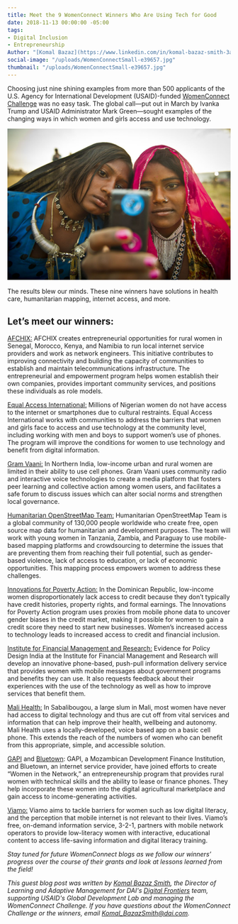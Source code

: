 ```yaml
---
title: Meet the 9 WomenConnect Winners Who Are Using Tech for Good
date: 2018-11-13 00:00:00 -05:00
tags:
- Digital Inclusion
- Entrepreneurship
Author: "[Komal Bazaz](https://www.linkedin.com/in/komal-bazaz-smith-3a56b5/)"
social-image: "/uploads/WomenConnectSmall-e39657.jpg"
thumbnail: "/uploads/WomenConnectSmall-e39657.jpg"
---
```


Choosing just nine shining examples from more than 500 applicants of the U.S. Agency for International Development (USAID)-funded [WomenConnect Challenge](https://www.usaid.gov/wcc) was no easy task. The global call—put out in March by Ivanka Trump and USAID Administrator Mark Green—sought examples of the changing ways in which women and girls access and use technology. 

![8223644611_82458aa076_o.jpg](/uploads/8223644611_82458aa076_o.jpg)

<!--more-->

The results blew our minds. These nine winners have solutions in health care, humanitarian mapping, internet access, and more.

## Let’s meet our winners:

[AFCHIX:](http://www.afchix.org/) AFCHIX creates entrepreneurial opportunities for rural women in Senegal, Morocco, Kenya, and Namibia to run local internet service providers and work as network engineers. This initiative contributes to improving connectivity and building the capacity of communities to establish and maintain telecommunications infrastructure. The entrepreneurial and empowerment program helps women establish their own companies, provides important community services, and positions these individuals as role models.

[Equal Access International:](http://www.equalaccess.org/) Millions of Nigerian women do not have access to the internet or smartphones due to cultural restraints. Equal Access International works with communities to address the barriers that women and girls face to access and use technology at the community level, including working with men and boys to support women’s use of phones. The program will improve the conditions for women to use technology and benefit from digital information.

[Gram Vaani:](http://www.gramvaani.org/) In Northern India, low-income urban and rural women are limited in their ability to use cell phones. Gram Vaani uses community radio and interactive voice technologies to create a media platform that fosters peer learning and collective action among women users, and facilitates a safe forum to discuss issues which can alter social norms and strengthen local governance.

[Humanitarian OpenStreetMap Team:](https://www.hotosm.org/) Humanitarian OpenStreetMap Team is a global community of 130,000 people worldwide who create free, open source map data for humanitarian and development purposes. The team will work with young women in Tanzania, Zambia, and Paraguay to use mobile-based mapping platforms and crowdsourcing to determine the issues that are preventing them from reaching their full potential, such as gender-based violence, lack of access to education, or lack of economic opportunities. This mapping process empowers women to address these challenges.

[Innovations for Poverty Action:](https://www.poverty-action.org/) In the Dominican Republic, low-income women disproportionately lack access to credit because they don’t typically have credit histories, property rights, and formal earnings. The Innovations for Poverty Action program uses proxies from mobile phone data to uncover gender biases in the credit market, making it possible for women to gain a credit score they need to start new businesses. Women’s increased access to technology leads to increased access to credit and financial inclusion.

[Institute for Financial Management and Research:](http://ifmr.ac.in/) Evidence for Policy Design India at the Institute for Financial Management and Research will develop an innovative phone-based, push-pull information delivery service that provides women with mobile messages about government programs and benefits they can use. It also requests feedback about their experiences with the use of the technology as well as how to improve services that benefit them.

[Mali Health:](https://www.malihealth.org/) In Sabalibougou, a large slum in Mali, most women have never had access to digital technology and thus are cut off from vital services and information that can help improve their health, wellbeing and autonomy. Mali Health uses a locally-developed, voice based app on a basic cell phone. This extends the reach of the numbers of women who can benefit from this appropriate, simple, and accessible solution.

[GAPI](http://gapi.co.mz/) and [Bluetown](https://bluetown.com/): GAPI, a Mozambican Development Finance Institution, and Bluetown, an internet service provider, have joined efforts to create “Women in the Network,” an entrepreneurship program that provides rural women with technical skills and the ability to lease or finance phones. They help incorporate these women into the digital agricultural marketplace and gain access to income-generating activities.

[Viamo:](https://viamo.io/) Viamo aims to tackle barriers for women such as low digital literacy, and the perception that mobile internet is not relevant to their lives. Viamo’s free, on-demand information service, 3-2-1, partners with mobile network operators to provide low-literacy women with interactive, educational content to access life-saving information and digital literacy training.

*Stay tuned for future WomenConnect blogs as we follow our winners’ progress over the course of their grants and look at lessons learned from the field!*

*This guest blog post was written by [Komal Bazaz Smith](https://www.linkedin.com/in/komal-bazaz-smith-3a56b5/), the Director of Learning and Adaptive Management for DAI's [Digital Frontiers](https://www.dai.com/our-work/projects/worldwide-digital-frontiers-df) team, supporting USAID's Global Development Lab and managing the WomenConnect Challenge. If you have questions about the WomenConnect Challenge or the winners, email Komal_BazazSmith@dai.com.* 